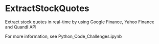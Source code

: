 # ExtractStockQuotes
Extract stock quotes in real-time by using Google Finance, Yahoo Finance and Quandl API

For more information, see Python_Code_Challenges.ipynb
